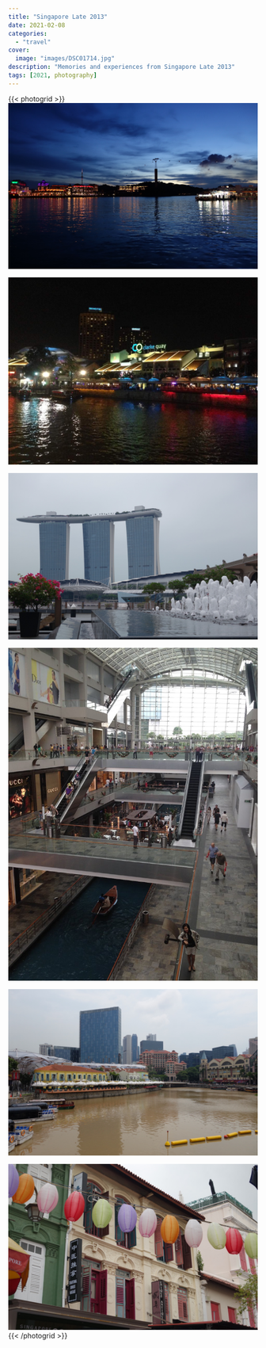 ```yaml
---
title: "Singapore Late 2013"
date: 2021-02-08
categories:
  - "travel"
cover:
  image: "images/DSC01714.jpg"
description: "Memories and experiences from Singapore Late 2013"
tags: [2021, photography]
---
```


{{< photogrid >}}
![Singapore at Night](images/DSC01714.jpg)

![](images/24A2A073-6EA0-417C-9F8F-5A7C7D18D67C.jpg)

![](images/DSC01697.jpg)

![](images/IMG_1383.jpg)

![](images/DSC01670.jpg)

![](images/DSC01677.jpg)
{{< /photogrid >}}
